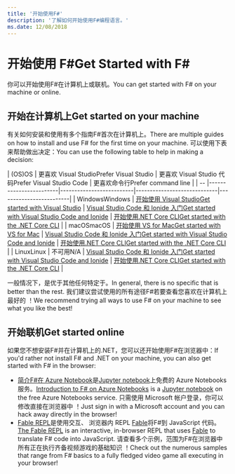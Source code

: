 ```yaml
---
title: '开始使用F#'
description: '了解如何开始使用F#编程语言。'
ms.date: 12/08/2018
---
```

# <a name="get-started-with-f"></a><span data-ttu-id="d070c-103">开始使用 F\#</span><span class="sxs-lookup"><span data-stu-id="d070c-103">Get Started with F\#</span></span>

<span data-ttu-id="d070c-104">你可以开始使用F#在计算机上或联机。</span><span class="sxs-lookup"><span data-stu-id="d070c-104">You can get started with F# on your machine or online.</span></span>

## <a name="get-started-on-your-machine"></a><span data-ttu-id="d070c-105">开始在计算机上</span><span class="sxs-lookup"><span data-stu-id="d070c-105">Get started on your machine</span></span>

<span data-ttu-id="d070c-106">有关如何安装和使用有多个指南F#首次在计算机上。</span><span class="sxs-lookup"><span data-stu-id="d070c-106">There are multiple guides on how to install and use F# for the first time on your machine.</span></span>  <span data-ttu-id="d070c-107">可以使用下表来帮助做出决定：</span><span class="sxs-lookup"><span data-stu-id="d070c-107">You can use the following table to help in making a decision:</span></span>

| <span data-ttu-id="d070c-108">(OS)</span><span class="sxs-lookup"><span data-stu-id="d070c-108">OS</span></span> | <span data-ttu-id="d070c-109">更喜欢 Visual Studio</span><span class="sxs-lookup"><span data-stu-id="d070c-109">Prefer Visual Studio</span></span> | <span data-ttu-id="d070c-110">更喜欢 Visual Studio 代码</span><span class="sxs-lookup"><span data-stu-id="d070c-110">Prefer Visual Studio Code</span></span> | <span data-ttu-id="d070c-111">更喜欢命令行</span><span class="sxs-lookup"><span data-stu-id="d070c-111">Prefer command line</span></span> |
| -- |------------------------|--------------------------|-----------------------------|-------------------------|
| <span data-ttu-id="d070c-112">Windows</span><span class="sxs-lookup"><span data-stu-id="d070c-112">Windows</span></span> | [<span data-ttu-id="d070c-113">开始使用 Visual Studio</span><span class="sxs-lookup"><span data-stu-id="d070c-113">Get started with Visual Studio</span></span>](get-started-visual-studio.md) | [<span data-ttu-id="d070c-114">Visual Studio Code 和 Ionide 入门</span><span class="sxs-lookup"><span data-stu-id="d070c-114">Get started with Visual Studio Code and Ionide</span></span>](get-started-vscode.md) | [<span data-ttu-id="d070c-115">开始使用.NET Core CLI</span><span class="sxs-lookup"><span data-stu-id="d070c-115">Get started with the .NET Core CLI</span></span>](get-started-command-line.md) |
| <span data-ttu-id="d070c-116">macOS</span><span class="sxs-lookup"><span data-stu-id="d070c-116">macOS</span></span> | [<span data-ttu-id="d070c-117">开始使用 VS for Mac</span><span class="sxs-lookup"><span data-stu-id="d070c-117">Get started with VS for Mac</span></span>](get-started-with-visual-studio-for-mac.md) | [<span data-ttu-id="d070c-118">Visual Studio Code 和 Ionide 入门</span><span class="sxs-lookup"><span data-stu-id="d070c-118">Get started with Visual Studio Code and Ionide</span></span>](get-started-vscode.md) | [<span data-ttu-id="d070c-119">开始使用.NET Core CLI</span><span class="sxs-lookup"><span data-stu-id="d070c-119">Get started with the .NET Core CLI</span></span>](get-started-command-line.md) |
| <span data-ttu-id="d070c-120">Linux</span><span class="sxs-lookup"><span data-stu-id="d070c-120">Linux</span></span> | <span data-ttu-id="d070c-121">不可用</span><span class="sxs-lookup"><span data-stu-id="d070c-121">N/A</span></span> | [<span data-ttu-id="d070c-122">Visual Studio Code 和 Ionide 入门</span><span class="sxs-lookup"><span data-stu-id="d070c-122">Get started with Visual Studio Code and Ionide</span></span>](get-started-vscode.md) | [<span data-ttu-id="d070c-123">开始使用.NET Core CLI</span><span class="sxs-lookup"><span data-stu-id="d070c-123">Get started with the .NET Core CLI</span></span>](get-started-command-line.md) |

<span data-ttu-id="d070c-124">一般情况下，是优于其他任何特定于。</span><span class="sxs-lookup"><span data-stu-id="d070c-124">In general, there is no specific that is better than the rest.</span></span> <span data-ttu-id="d070c-125">我们建议尝试使用的所有途径F#若要查看您喜欢在计算机上最好的 ！</span><span class="sxs-lookup"><span data-stu-id="d070c-125">We recommend trying all ways to use F# on your machine to see what you like the best!</span></span>

## <a name="get-started-online"></a><span data-ttu-id="d070c-126">开始联机</span><span class="sxs-lookup"><span data-stu-id="d070c-126">Get started online</span></span>

<span data-ttu-id="d070c-127">如果您不想安装F#并在计算机上的.NET，您可以还开始使用F#在浏览器中：</span><span class="sxs-lookup"><span data-stu-id="d070c-127">If you'd rather not install F# and .NET on your machine, you can also get started with F# in the browser:</span></span>

* <span data-ttu-id="d070c-128">[简介F#在 Azure Notebook](https://notebooks.azure.com/Microsoft/projects/2018-Intro-FSharp/html/Introduction%20to%20FSharp.ipynb)是[Jupyter notebook](https://jupyter.org/)上免费的 Azure Notebooks 服务。</span><span class="sxs-lookup"><span data-stu-id="d070c-128">[Introduction to F# on Azure Notebooks](https://notebooks.azure.com/Microsoft/projects/2018-Intro-FSharp/html/Introduction%20to%20FSharp.ipynb) is a [Jupyter notebook](https://jupyter.org/) on the free Azure Notebooks service.</span></span> <span data-ttu-id="d070c-129">只需使用 Microsoft 帐户登录，你可以修改直接在浏览器中 ！</span><span class="sxs-lookup"><span data-stu-id="d070c-129">Just sign in with a Microsoft account and you can hack away directly in the browser!</span></span>
* <span data-ttu-id="d070c-130">[Fable REPL](https://fable.io/repl/)是使用交互、 浏览器内 REPL [Fable](https://fable.io/)将F#到 JavaScript 代码。</span><span class="sxs-lookup"><span data-stu-id="d070c-130">[The Fable REPL](https://fable.io/repl/) is an interactive, in-browser REPL that uses [Fable](https://fable.io/) to translate F# code into JavaScript.</span></span> <span data-ttu-id="d070c-131">请查看多个示例，范围为F#在浏览器中所有正在执行齐备视频游戏的基础知识 ！</span><span class="sxs-lookup"><span data-stu-id="d070c-131">Check out the numerous samples that range from F# basics to a fully fledged video game all executing in your browser!</span></span>
